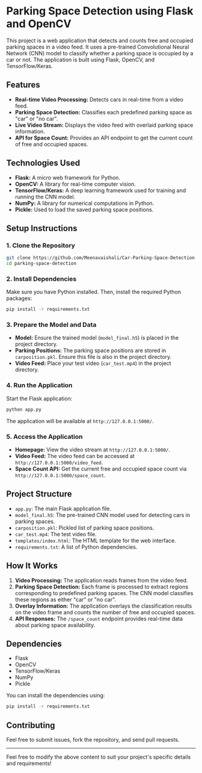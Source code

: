 # Parking Space Detection using Flask and OpenCV

This project is a web application that detects and counts free and occupied parking spaces in a video feed. It uses a pre-trained Convolutional Neural Network (CNN) model to classify whether a parking space is occupied by a car or not. The application is built using Flask, OpenCV, and TensorFlow/Keras.

## Features

- **Real-time Video Processing:** Detects cars in real-time from a video feed.
- **Parking Space Detection:** Classifies each predefined parking space as "car" or "no car".
- **Live Video Stream:** Displays the video feed with overlaid parking space information.
- **API for Space Count:** Provides an API endpoint to get the current count of free and occupied spaces.

## Technologies Used

- **Flask:** A micro web framework for Python.
- **OpenCV:** A library for real-time computer vision.
- **TensorFlow/Keras:** A deep learning framework used for training and running the CNN model.
- **NumPy:** A library for numerical computations in Python.
- **Pickle:** Used to load the saved parking space positions.

## Setup Instructions

### 1. Clone the Repository

```bash
git clone https://github.com/Meenavaishali/Car-Parking-Space-Detection.git
cd parking-space-detection
```

### 2. Install Dependencies

Make sure you have Python installed. Then, install the required Python packages:

```bash
pip install -r requirements.txt
```

### 3. Prepare the Model and Data

- **Model:** Ensure the trained model (`model_final.h5`) is placed in the project directory.
- **Parking Positions:** The parking space positions are stored in `carposition.pkl`. Ensure this file is also in the project directory.
- **Video Feed:** Place your test video (`car_test.mp4`) in the project directory.

### 4. Run the Application

Start the Flask application:

```bash
python app.py
```

The application will be available at `http://127.0.0.1:5000/`.

### 5. Access the Application

- **Homepage:** View the video stream at `http://127.0.0.1:5000/`.
- **Video Feed:** The video feed can be accessed at `http://127.0.0.1:5000/video_feed`.
- **Space Count API:** Get the current free and occupied space count via `http://127.0.0.1:5000/space_count`.

## Project Structure

- `app.py`: The main Flask application file.
- `model_final.h5`: The pre-trained CNN model used for detecting cars in parking spaces.
- `carposition.pkl`: Pickled list of parking space positions.
- `car_test.mp4`: The test video file.
- `templates/index.html`: The HTML template for the web interface.
- `requirements.txt`: A list of Python dependencies.

## How It Works

1. **Video Processing:** The application reads frames from the video feed.
2. **Parking Space Detection:** Each frame is processed to extract regions corresponding to predefined parking spaces. The CNN model classifies these regions as either "car" or "no car".
3. **Overlay Information:** The application overlays the classification results on the video frame and counts the number of free and occupied spaces.
4. **API Responses:** The `/space_count` endpoint provides real-time data about parking space availability.

## Dependencies

- Flask
- OpenCV
- TensorFlow/Keras
- NumPy
- Pickle

You can install the dependencies using:

```bash
pip install -r requirements.txt
```

## Contributing

Feel free to submit issues, fork the repository, and send pull requests.

---

Feel free to modify the above content to suit your project's specific details and requirements!
